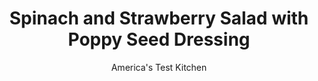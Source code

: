 ---
layout: ../../layouts/MarkdownPostLayout.astro
title: Spinach and Strawberry Salad with Poppy Seed Dressing
author: America's Test Kitchen
pubDate: 2023-03-15
description: "We wanted a satisfying but not too sweet version of this springtime classic."
image_url: https://res.cloudinary.com/hksqkdlah/image/upload/ar_1:1,c_fill,dpr_2.0,f_auto,fl_lossy.progressive.strip_profile,g_faces:auto,q_auto:low,w_344/34419_sfs-spinach-and-strawberry-salad-with-poppy-seed-dressing-6
tags: ["Side Dishes","Vegetables","Fruit","Salads","Cookbook Collection"]
calories: 1301
protein: 3
carbohydrates: 20
fats: 
fiber: 3
ingredients: ["1/2 cup, red wine vinegar","1/3 cup, sugar",", Salt and pepper","1/2 , red onion, sliced thin","1 tablespoon, poppy seeds","1/2 cup, sliced almonds","1/4 cup, vegetable oil","1 teaspoon, dry mustard","1 pound, strawberries, hulled and quartered (2 1/2 cups)","1 , romaine lettuce heart (6 ounces), torn into bite-size pieces","5 ounces (5 cups), baby spinach"]
serves: 6
time: "20 minutes, plus 30 minutes pickling"
instructions: ["Whisk vinegar, sugar, and 3/4 teaspoon salt together in bowl. Transfer 1/4 cup vinegar mixture to small bowl and microwave until hot, about 1 minute. Add onion, stir to combine, and let sit for at least 30 minutes.","Meanwhile, toast poppy seeds in 8-inch nonstick skillet over medium heat until fragrant and slightly darkened, 1 to 2 minutes; transfer to bowl and set aside. Add almonds to now-empty skillet, return to medium heat, and toast until fragrant and golden, 3 to 5 minutes.","Whisk oil, mustard, poppy seeds, and 1/2 teaspoon pepper into remaining vinegar mixture. Combine strawberries, lettuce, spinach, and 1/4 cup almonds in large bowl. Using fork, remove onions from vinegar mixture and add to salad. Add dressing to salad and toss to combine. Season with salt and pepper to taste. Transfer salad to serving platter and top with remaining 1/4 cup almonds. Serve."]
nutrition: ["390 mg Potassium","91 mg Phosphorus","90 mg Calcium","1 mg Iron","60 mg Magnesium","397 mg Sodium","14 g Fat","9 g Monounsaturated","3 g Polyunsaturated","45 mg Vitamin C","1 g Saturated","3 g Fiber","105 µg Folate (food)","15 g Sugars","145 µg Vitamin K","129 g Water","20 g Carbs","105 µg Folate equivalent (total)","3 g Protein","4 mg Vitamin E","235 µg Vitamin A","216 kcal Energy","11 g Sugars, added","1301 calories"]
notes: "Poppy seeds are dark, so it’s hard to see when they’re fully toasted. Instead, use your nose: They should smell nutty. The pickled onions can be refrigerated, covered, for up to two days."
---